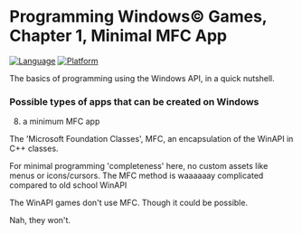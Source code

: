 # Programming Windows© Games, Chapter 1, Minimal MFC App
[![Language](https://img.shields.io/badge/Language%20-C++-blue.svg)](https://github.com/GeorgePimpleton/Win32-games/)
[![Platform](https://img.shields.io/badge/Platform%20-Win32-blue.svg)](https://github.com/GeorgePimpleton/Win32-games/)

The basics of programming using the Windows API, in a quick nutshell.  

### Possible types of apps that can be created on Windows
8. a minimum MFC app

The 'Microsoft Foundation Classes', MFC, an encapsulation of the WinAPI in C++ classes.

For minimal programming 'completeness' here, no custom assets like menus or icons/cursors.  The MFC method is waaaaaay complicated compared to old school WinAPI

The WinAPI games don't use MFC.  Though it could be possible.

Nah, they won't.
